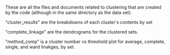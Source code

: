These are all the files and documents related to clustering that are created by the code (although in the same directory as the data set).

"cluster_results" are the breakdowns of each cluster's contents by set

"complete_linkage" are the dendrograms for the clustered sets.

"method_comp" is a cluster number vs threshold plot for average, complete, single, and ward linakges, by set.
